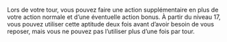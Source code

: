 ﻿---
id: class_mighty_fr.md#sursaut-d’activité
name: Sursaut d’activité
---
Lors de votre tour, vous pouvez faire une action supplémentaire en plus de votre action normale et d’une éventuelle action bonus. À partir du niveau 17, vous pouvez utiliser cette aptitude deux fois avant d’avoir besoin de vous reposer, mais vous ne pouvez pas l’utiliser plus d’une fois par tour.

